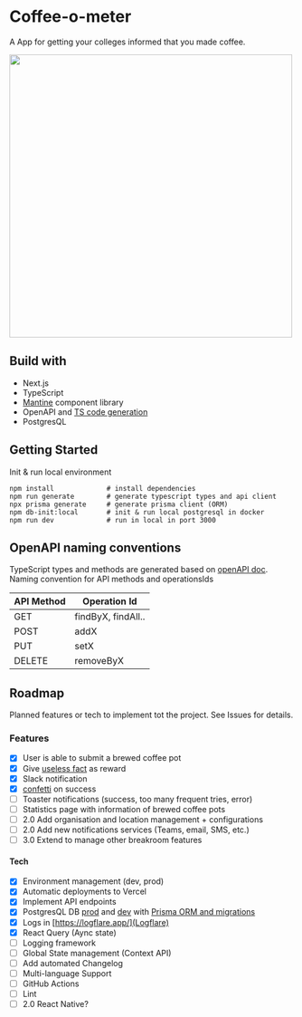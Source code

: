 # Coffee-o-meter

A App for getting your colleges informed that you made coffee.

<img src="https://user-images.githubusercontent.com/33843131/159116979-79c064c6-843c-4753-a18a-645d0c9aa383.png" width="500">

## Build with

- Next.js
- TypeScript
- [Mantine](https://mantine.dev/) component library
- OpenAPI and [TS code generation](https://github.com/ferdikoomen/openapi-typescript-codegen)
- PostgresQL

## Getting Started

Init & run local environment

```
npm install             # install dependencies
npm run generate        # generate typescript types and api client
npx prisma generate     # generate prisma client (ORM)
npm db-init:local       # init & run local postgresql in docker
npm run dev             # run in local in port 3000
```

## OpenAPI naming conventions

TypeScript types and methods are generated based on [openAPI doc](common/api/coffee-o-meter-openapi.yaml).
Naming convention for API methods and operationsIds

| API Method | Operation Id       |
| ---------- | ------------------ |
| GET        | findByX, findAll.. |
| POST       | addX               |
| PUT        | setX               |
| DELETE     | removeByX          |

## Roadmap

Planned features or tech to implement tot the project. See Issues for details.

### Features

- [x] User is able to submit a brewed coffee pot
- [x] Give [useless fact](https://useless-facts.sameerkumar.website/api) as reward
- [x] Slack notification
- [x] [confetti](https://github.com/catdad/canvas-confetti) on success
- [ ] Toaster notifications (success, too many frequent tries, error)
- [ ] Statistics page with information of brewed coffee pots
- [ ] 2.0 Add organisation and location management + configurations
- [ ] 2.0 Add new notifications services (Teams, email, SMS, etc.)
- [ ] 3.0 Extend to manage other breakroom features

#### Tech

- [x] Environment management (dev, prod)
- [x] Automatic deployments to Vercel
- [x] Implement API endpoints
- [x] PostgresQL DB [prod](https://elephantsql.com) and [dev](https://data.heroku.com/) with [Prisma ORM and migrations](http://prisma.io)
- [x] Logs in [https://logflare.app/](Logflare)
- [x] React Query (Aync state)
- [ ] Logging framework
- [ ] Global State management (Context API)
- [ ] Add automated Changelog
- [ ] Multi-language Support
- [ ] GitHub Actions
- [ ] Lint
- [ ] 2.0 React Native?
